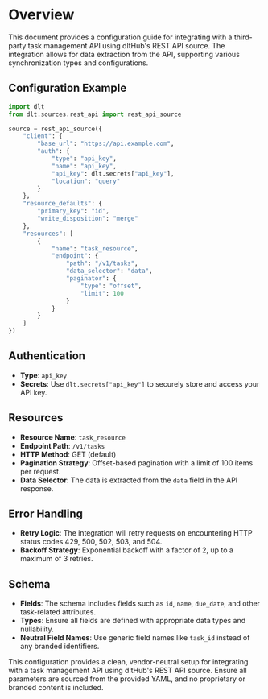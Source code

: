 # Overview

This document provides a configuration guide for integrating with a third-party task management API using dltHub's REST API source. The integration allows for data extraction from the API, supporting various synchronization types and configurations.

## Configuration Example

```python
import dlt
from dlt.sources.rest_api import rest_api_source

source = rest_api_source({
    "client": {
        "base_url": "https://api.example.com",
        "auth": {
            "type": "api_key",
            "name": "api_key",
            "api_key": dlt.secrets["api_key"],
            "location": "query"
        }
    },
    "resource_defaults": {
        "primary_key": "id",
        "write_disposition": "merge"
    },
    "resources": [
        {
            "name": "task_resource",
            "endpoint": {
                "path": "/v1/tasks",
                "data_selector": "data",
                "paginator": {
                    "type": "offset",
                    "limit": 100
                }
            }
        }
    ]
})
```

## Authentication

- **Type**: `api_key`
- **Secrets**: Use `dlt.secrets["api_key"]` to securely store and access your API key.

## Resources

- **Resource Name**: `task_resource`
- **Endpoint Path**: `/v1/tasks`
- **HTTP Method**: GET (default)
- **Pagination Strategy**: Offset-based pagination with a limit of 100 items per request.
- **Data Selector**: The data is extracted from the `data` field in the API response.

## Error Handling

- **Retry Logic**: The integration will retry requests on encountering HTTP status codes 429, 500, 502, 503, and 504.
- **Backoff Strategy**: Exponential backoff with a factor of 2, up to a maximum of 3 retries.

## Schema

- **Fields**: The schema includes fields such as `id`, `name`, `due_date`, and other task-related attributes.
- **Types**: Ensure all fields are defined with appropriate data types and nullability.
- **Neutral Field Names**: Use generic field names like `task_id` instead of any branded identifiers.

This configuration provides a clean, vendor-neutral setup for integrating with a task management API using dltHub's REST API source. Ensure all parameters are sourced from the provided YAML, and no proprietary or branded content is included.